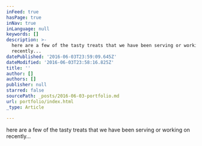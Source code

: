 ```yaml
---
inFeed: true
hasPage: true
inNav: true
inLanguage: null
keywords: []
description: >-
  here are a few of the tasty treats that we have been serving or working on
  recently...
datePublished: '2016-06-03T23:59:09.645Z'
dateModified: '2016-06-03T23:58:16.825Z'
title: ''
author: []
authors: []
publisher: null
starred: false
sourcePath: _posts/2016-06-03-portfolio.md
url: portfolio/index.html
_type: Article

---
```

here are a few of the tasty treats that we have been serving or working on recently...